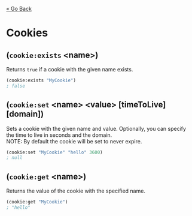 [&laquo; Go Back](./Expr.md)
# Cookies

## (`cookie:exists` \<name>)
Returns `true` if a cookie with the given name exists.
```lisp
(cookie:exists "MyCookie")
; false
```

## (`cookie:set` \<name> \<value> [timeToLive] [domain])
Sets a cookie with the given name and value. Optionally, you can specify the time to live in seconds and the domain.
<br/>NOTE: By default the cookie will be set to never expire.
```lisp
(cookie:set "MyCookie" "hello" 3600)
; null
```

## (`cookie:get` \<name>)
Returns the value of the cookie with the specified name.
```lisp
(cookie:get "MyCookie")
; "hello"
```

